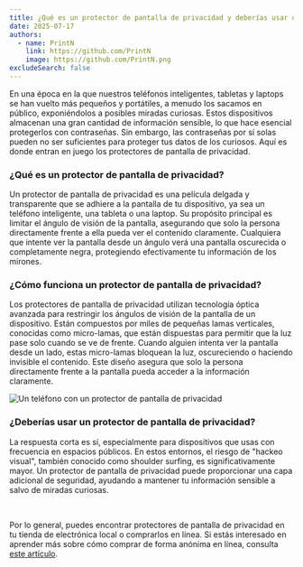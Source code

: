 ```yaml
---
title: ¿Qué es un protector de pantalla de privacidad y deberías usar uno?
date: 2025-07-17
authors:
  - name: PrintN
    link: https://github.com/PrintN
    image: https://github.com/PrintN.png
excludeSearch: false
---
```

En una época en la que nuestros teléfonos inteligentes, tabletas y laptops se han vuelto más pequeños y portátiles, a menudo los sacamos en público, exponiéndolos a posibles miradas curiosas. Estos dispositivos almacenan una gran cantidad de información sensible, lo que hace esencial protegerlos con contraseñas. Sin embargo, las contraseñas por sí solas pueden no ser suficientes para proteger tus datos de los curiosos. Aquí es donde entran en juego los protectores de pantalla de privacidad.

### ¿Qué es un protector de pantalla de privacidad?
Un protector de pantalla de privacidad es una película delgada y transparente que se adhiere a la pantalla de tu dispositivo, ya sea un teléfono inteligente, una tableta o una laptop. Su propósito principal es limitar el ángulo de visión de la pantalla, asegurando que solo la persona directamente frente a ella pueda ver el contenido claramente. Cualquiera que intente ver la pantalla desde un ángulo verá una pantalla oscurecida o completamente negra, protegiendo efectivamente tu información de los mirones.

### ¿Cómo funciona un protector de pantalla de privacidad?
Los protectores de pantalla de privacidad utilizan tecnología óptica avanzada para restringir los ángulos de visión de la pantalla de un dispositivo. Están compuestos por miles de pequeñas lamas verticales, conocidas como micro-lamas, que están dispuestas para permitir que la luz pase solo cuando se ve de frente. Cuando alguien intenta ver la pantalla desde un lado, estas micro-lamas bloquean la luz, oscureciendo o haciendo invisible el contenido. Este diseño asegura que solo la persona directamente frente a la pantalla pueda acceder a la información claramente.

![Un teléfono con un protector de pantalla de privacidad](../../images/articles/what-is-a-privacy-screen-protector-and-should-you-use-one/phone-with-privacy-screen.webp)

### ¿Deberías usar un protector de pantalla de privacidad?
La respuesta corta es sí, especialmente para dispositivos que usas con frecuencia en espacios públicos. En estos entornos, el riesgo de "hackeo visual", también conocido como shoulder surfing, es significativamente mayor. Un protector de pantalla de privacidad puede proporcionar una capa adicional de seguridad, ayudando a mantener tu información sensible a salvo de miradas curiosas.

<br>

Por lo general, puedes encontrar protectores de pantalla de privacidad en tu tienda de electrónica local o comprarlos en línea. Si estás interesado en aprender más sobre cómo comprar de forma anónima en línea, consulta [este artículo](/articles/cryptocurrency-and-anonymity-a-guide-to-buying-things-without-a-trace/).